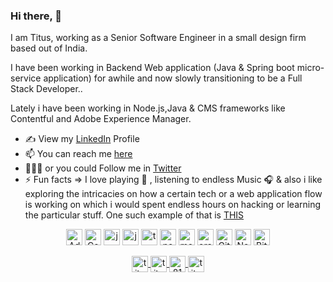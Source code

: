 ### Hi there, 👋

<!--
**TitusRobyK/TitusRobyK** is a ✨ _special_ ✨ repository because its `README.md` (this file) appears on your GitHub profile.

Here are some ideas to get you started:

- 🔭 I’m currently working on ...
- 🌱 I’m currently learning ...
- 👯 I’m looking to collaborate on ...
- 🤔 I’m looking for help with ...
- 💬 Ask me about ...
- 📫 How to reach me: ...
- 😄 Pronouns: ...
- ⚡ Fun fact: ...
-->
I am Titus, working as a Senior Software Engineer in a small design firm based out of India. 

I have been working in Backend Web application (Java & Spring boot micro-service application) for awhile and now slowly transitioning to be a Full Stack Developer..

Lately i have been working in Node.js,Java & CMS frameworks like Contentful and Adobe Experience Manager.

- ✍ View my [LinkedIn](https://www.linkedin.com/in/titusrobyk/) Profile
- 📫 You can reach me [here](mailto:titusrobyk@gmail.com)
- 👨🏻‍💻 or you could Follow me in [Twitter](https://twitter.com/TitusRobyK)
- ⚡ Fun facts => I love playing 🎹 , listening to endless Music 🎧 & also i like exploring the intricacies on how a certain tech or a web application flow is working on which i would spent endless hours on hacking or learning the particular stuff. One such example of that is [ THIS ](http://follow-the-white-rabbit.netlify.app/)

<p align="center">
        <img src="https://vignette.wikia.nocookie.net/adobe/images/e/e2/Adobe_Experience_Manager_icon.svg" alt="Adobe Experience Manager" width="26" height="26" />
        <img src="https://seeklogo.com/images/C/contentful-logo-C395C545BF-seeklogo.com.png" alt="Contentful" width="26" height="26" />  
        <img src="https://qph.fs.quoracdn.net/main-qimg-48b7a3d8958565e7aa3ad4dbf2312770.webp" alt="java" width="26" height="26" /> 
        <img src="https://upload.wikimedia.org/wikipedia/commons/thumb/9/99/Unofficial_JavaScript_logo_2.svg/600px-Unofficial_JavaScript_logo_2.svg.png" alt="javascript" width="26" height="26" />
        <img src="https://seeklogo.com/images/T/typescript-logo-B29A3F462D-seeklogo.com.png" alt="typescript" width="26" height="26" /> 
        <img src="https://seeklogo.com/images/N/nodejs-logo-FBE122E377-seeklogo.com.png" alt="nodejs" width="26" height="26" />
        <img src="https://emanueleciriachi.net/wp-content/uploads/2019/01/logo-mongodb-png-mongodb-logo-png-400.png" alt="mongodb" width="26" height="26" /> 
        <img src="https://fiverr-res.cloudinary.com/images/q_auto,f_auto/gigs/125637031/original/dd2e18bdf6b41b12fdb53436339e9b9a85e37970/do-plsql-job-for-you.png" alt="oracle"         width="26" height="26" />
        <img src="https://git-scm.com/images/logos/downloads/Git-Icon-1788C.png" width="26" height="26" alt="Git" />
        <img src="https://cdn.worldvectorlogo.com/logos/netlify.svg" width="26" height="26" alt="Netlify" />
        <img src="https://cdn.worldvectorlogo.com/logos/bitbucket-icon.svg" width="26" height="26" alt="Bitbucket" />
</p>
<p align="center">
    <a href="https://twitter.com/titusrobyk" target="_blank">
        <img align="center" src="https://cdn.jsdelivr.net/npm/simple-icons@3.0.1/icons/twitter.svg" alt="titusrobyk" height="26" width="26" />
    </a>
    <a href="https://linkedin.com/in/titusrobyk" target="_blank">
        <img align="center" src="https://cdn.jsdelivr.net/npm/simple-icons@3.0.1/icons/linkedin.svg" alt="titusrobyk" height="26" width="26" />
   </a>
    <a href="https://stackoverflow.com/users/8180066/titus-roby-k" target="_blank">
        <img align="center" src="https://cdn.jsdelivr.net/npm/simple-icons@3.0.1/icons/stackoverflow.svg" alt="8180066/titus-roby-k" height="26" width="26" />
    </a>
    <a href="https://instagram.com/titus_roby.k" target="_blank">
        <img align="center" src="https://cdn.jsdelivr.net/npm/simple-icons@3.0.1/icons/instagram.svg" alt="titus_roby.k" height="26" width="26" />
    </a>
</p>
